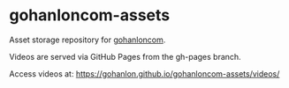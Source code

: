 # gohanloncom-assets

Asset storage repository for [gohanloncom](https://github.com/gohanlon/gohanloncom).

Videos are served via GitHub Pages from the gh-pages branch.

Access videos at: https://gohanlon.github.io/gohanloncom-assets/videos/
